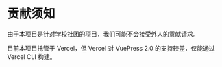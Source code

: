 # 贡献须知

由于本项目是针对学校社团的项目，我们可能不会接受外人的贡献请求。

目前本项目托管于 Vercel，但 Vercel 对 VuePress 2.0 的支持较差，仅能通过 Vercel CLI 构建。